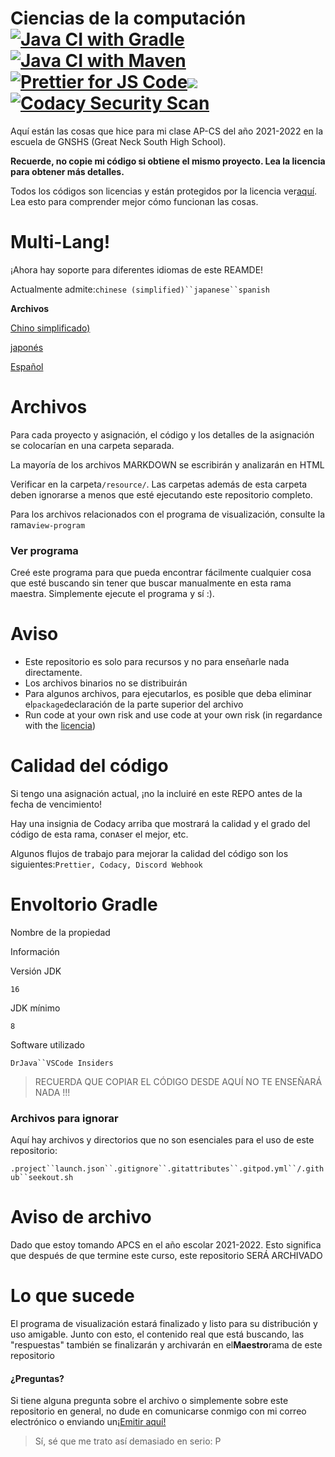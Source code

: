 # Ciencias de la computación[![Java CI with Gradle](https://github.com/meng-jack/apcs/actions/workflows/gradle.yml/badge.svg?branch=dax-program)](https://github.com/meng-jack/apcs/actions/workflows/gradle.yml)[![Java CI with Maven](https://github.com/meng-jack/apcs/actions/workflows/maven.yml/badge.svg?branch=dax-program)](https://github.com/meng-jack/apcs/actions/workflows/maven.yml)[![Prettier for JS Code](https://github.com/meng-jack/apcs/actions/workflows/prettify.yml/badge.svg?branch=dax-program)](https://github.com/meng-jack/apcs/actions/workflows/prettify.yml)![](https://img.shields.io/github/repo-size/exoad/apcs)[![Codacy Security Scan](https://github.com/exoad/apcs/actions/workflows/codacy-analysis.yml/badge.svg)](https://github.com/exoad/apcs/actions/workflows/codacy-analysis.yml)

Aquí están las cosas que hice para mi clase AP-CS del año 2021-2022 en la escuela de GNSHS (Great Neck South High School).

**Recuerde, no copie mi código si obtiene el mismo proyecto. Lea la licencia para obtener más detalles.**

Todos los códigos son licencias y están protegidos por la licencia ver[aquí](./LICENSE.md). Lea esto para comprender mejor cómo funcionan las cosas.

# Multi-Lang!

¡Ahora hay soporte para diferentes idiomas de este REAMDE!

Actualmente admite:` chinese (simplified)``japanese``spanish `

**Archivos**

[Chino simplificado)](README.zh-CN.md)

[japonés](README.ja.md)

[Español](README.es.md)

# Archivos

Para cada proyecto y asignación, el código y los detalles de la asignación se colocarían en una carpeta separada.

La mayoría de los archivos MARKDOWN se escribirán y analizarán en HTML

Verificar en la carpeta`/resource/`. Las carpetas además de esta carpeta deben ignorarse a menos que esté ejecutando este repositorio completo.

Para los archivos relacionados con el programa de visualización, consulte la rama`view-program`

### Ver programa

Creé este programa para que pueda encontrar fácilmente cualquier cosa que esté buscando sin tener que buscar manualmente en esta rama maestra. Simplemente ejecute el programa y sí :).

# Aviso

- Este repositorio es solo para recursos y no para enseñarle nada directamente.
- Los archivos binarios no se distribuirán
- Para algunos archivos, para ejecutarlos, es posible que deba eliminar el`package`declaración de la parte superior del archivo
- Run code at your own risk and use code at your own risk (in regardance with the [licencia](./LICENSE.md))

# Calidad del código

Si tengo una asignación actual, ¡no la incluiré en este REPO antes de la fecha de vencimiento!

Hay una insignia de Codacy arriba que mostrará la calidad y el grado del código de esta rama, con`A`ser el mejor, etc.

Algunos flujos de trabajo para mejorar la calidad del código son los siguientes:`Prettier, Codacy, Discord Webhook`

# Envoltorio Gradle

Nombre de la propiedad

Información

Versión JDK

`16`

JDK mínimo

`8`

Software utilizado

` DrJava``VSCode Insiders `

> RECUERDA QUE COPIAR EL CÓDIGO DESDE AQUÍ NO TE ENSEÑARÁ NADA !!!

### Archivos para ignorar

Aquí hay archivos y directorios que no son esenciales para el uso de este repositorio:

` .project``launch.json``.gitignore``.gitattributes``.gitpod.yml``/.github``seekout.sh `

# Aviso de archivo

Dado que estoy tomando APCS en el año escolar 2021-2022. Esto significa que después de que termine este curso, este repositorio SERÁ ARCHIVADO

# Lo que sucede

El programa de visualización estará finalizado y listo para su distribución y uso amigable. Junto con esto, el contenido real que está buscando, las "respuestas" también se finalizarán y archivarán en el**Maestro**rama de este repositorio

#### ¿Preguntas?

Si tiene alguna pregunta sobre el archivo o simplemente sobre este repositorio en general, no dude en comunicarse conmigo con mi correo electrónico o enviando un[¡Emitir aquí!](https://github.com/exoad/apcs/issues)

> Sí, sé que me trato así demasiado en serio: P
